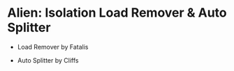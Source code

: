 # Alien: Isolation Load Remover & Auto Splitter

* Load Remover by Fatalis

* Auto Splitter by Cliffs
